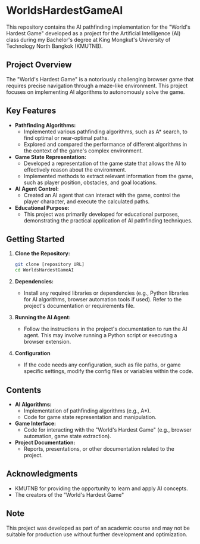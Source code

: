 # WorldsHardestGameAI

This repository contains the AI pathfinding implementation for the "World's Hardest Game" developed as a project for the Artificial Intelligence (AI) class during my Bachelor's degree at King Mongkut's University of Technology North Bangkok (KMUTNB).

## Project Overview

The "World's Hardest Game" is a notoriously challenging browser game that requires precise navigation through a maze-like environment. This project focuses on implementing AI algorithms to autonomously solve the game.

## Key Features

* **Pathfinding Algorithms:**
    * Implemented various pathfinding algorithms, such as A* search, to find optimal or near-optimal paths.
    * Explored and compared the performance of different algorithms in the context of the game's complex environment.
* **Game State Representation:**
    * Developed a representation of the game state that allows the AI to effectively reason about the environment.
    * Implemented methods to extract relevant information from the game, such as player position, obstacles, and goal locations.
* **AI Agent Control:**
    * Created an AI agent that can interact with the game, control the player character, and execute the calculated paths.
* **Educational Purpose:**
    * This project was primarily developed for educational purposes, demonstrating the practical application of AI pathfinding techniques.

## Getting Started

1.  **Clone the Repository:**

    ```bash
    git clone [repository URL]
    cd WorldsHardestGameAI
    ```

2.  **Dependencies:**

    * Install any required libraries or dependencies (e.g., Python libraries for AI algorithms, browser automation tools if used). Refer to the project's documentation or requirements file.

3.  **Running the AI Agent:**

    * Follow the instructions in the project's documentation to run the AI agent. This may involve running a Python script or executing a browser extension.

4.  **Configuration**
    * If the code needs any configuration, such as file paths, or game specific settings, modify the config files or variables within the code.

## Contents

* **AI Algorithms:**
    * Implementation of pathfinding algorithms (e.g., A*).
    * Code for game state representation and manipulation.
* **Game Interface:**
    * Code for interacting with the "World's Hardest Game" (e.g., browser automation, game state extraction).
* **Project Documentation:**
    * Reports, presentations, or other documentation related to the project.

## Acknowledgments

* KMUTNB for providing the opportunity to learn and apply AI concepts.
* The creators of the "World's Hardest Game"

## Note

This project was developed as part of an academic course and may not be suitable for production use without further development and optimization.
